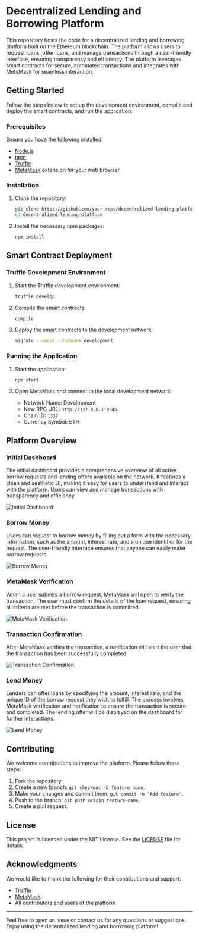 # Decentralized Lending and Borrowing Platform

This repository hosts the code for a decentralized lending and borrowing platform built on the Ethereum blockchain. The platform allows users to request loans, offer loans, and manage transactions through a user-friendly interface, ensuring transparency and efficiency. The platform leverages smart contracts for secure, automated transactions and integrates with MetaMask for seamless interaction.

## Getting Started

Follow the steps below to set up the development environment, compile and deploy the smart contracts, and run the application.

### Prerequisites

Ensure you have the following installed:

- [Node.js](https://nodejs.org/)
- [npm](https://www.npmjs.com/)
- [Truffle](https://www.trufflesuite.com/truffle)
- [MetaMask](https://metamask.io/) extension for your web browser

### Installation

1. Clone the repository:

    ```sh
    git clone https://github.com/your-repo/decentralized-lending-platform.git
    cd decentralized-lending-platform
    ```

2. Install the necessary npm packages:

    ```sh
    npm install
    ```

## Smart Contract Deployment

### Truffle Development Environment

1. Start the Truffle development environment:

    ```sh
    truffle develop
    ```

2. Compile the smart contracts:

    ```sh
    compile
    ```

3. Deploy the smart contracts to the development network:

    ```sh
    migrate --reset --network development
    ```

### Running the Application

1. Start the application:

    ```sh
    npm start
    ```

2. Open MetaMask and connect to the local development network:

    - Network Name: Development
    - New RPC URL: `http://127.0.0.1:9545`
    - Chain ID: `1337`
    - Currency Symbol: ETH

## Platform Overview

### Initial Dashboard

The initial dashboard provides a comprehensive overview of all active borrow requests and lending offers available on the network. It features a clean and aesthetic UI, making it easy for users to understand and interact with the platform. Users can view and manage transactions with transparency and efficiency.

![Initial Dashboard](https://github.com/user-attachments/assets/f9a488d1-dd76-4b4e-986c-7e04130c8c6f)

### Borrow Money

Users can request to borrow money by filling out a form with the necessary information, such as the amount, interest rate, and a unique identifier for the request. The user-friendly interface ensures that anyone can easily make borrow requests.

![Borrow Money](https://github.com/user-attachments/assets/3231724b-d6d2-4424-adb6-19ac83c89a16)

### MetaMask Verification

When a user submits a borrow request, MetaMask will open to verify the transaction. The user must confirm the details of the loan request, ensuring all criteria are met before the transaction is committed.

![MetaMask Verification](https://github.com/user-attachments/assets/49dbc3da-d3d9-49b8-b4e5-5a11a3a61882)

### Transaction Confirmation

After MetaMask verifies the transaction, a notification will alert the user that the transaction has been successfully completed.

![Transaction Confirmation](https://github.com/user-attachments/assets/92758ae2-68de-4d1a-b1bc-b0cf350235c3)


### Lend Money

Lenders can offer loans by specifying the amount, interest rate, and the unique ID of the borrow request they wish to fulfill. The process involves MetaMask verification and notification to ensure the transaction is secure and completed. The lending offer will be displayed on the dashboard for further interactions.

![Lend Money](https://github.com/user-attachments/assets/2a70f415-e693-4122-89e0-43b3aabcb61c)

## Contributing

We welcome contributions to improve the platform. Please follow these steps:

1. Fork the repository.
2. Create a new branch: `git checkout -b feature-name`.
3. Make your changes and commit them: `git commit -m 'Add feature'`.
4. Push to the branch: `git push origin feature-name`.
5. Create a pull request.

## License

This project is licensed under the MIT License. See the [LICENSE](LICENSE) file for details.

## Acknowledgments

We would like to thank the following for their contributions and support:

- [Truffle](https://www.trufflesuite.com/)
- [MetaMask](https://metamask.io/)
- All contributors and users of the platform

---

Feel free to open an issue or contact us for any questions or suggestions. Enjoy using the decentralized lending and borrowing platform!
